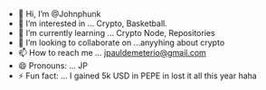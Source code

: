 - 👋 Hi, I’m @Johnphunk
- 👀 I’m interested in ... Crypto, Basketball.
- 🌱 I’m currently learning ... Crypto Node, Repositories
- 💞️ I’m looking to collaborate on ...anyyhing about crypto
- 📫 How to reach me ... jpauldemeterio@gmail.com
- 😄 Pronouns: ... JP
- ⚡ Fun fact: ... I gained 5k USD in PEPE in lost it all this year haha

<!---
Johnphunk/Johnphunk is a ✨ special ✨ repository because its `README.md` (this file) appears on your GitHub profile.
You can click the Preview link to take a look at your changes.
--->

